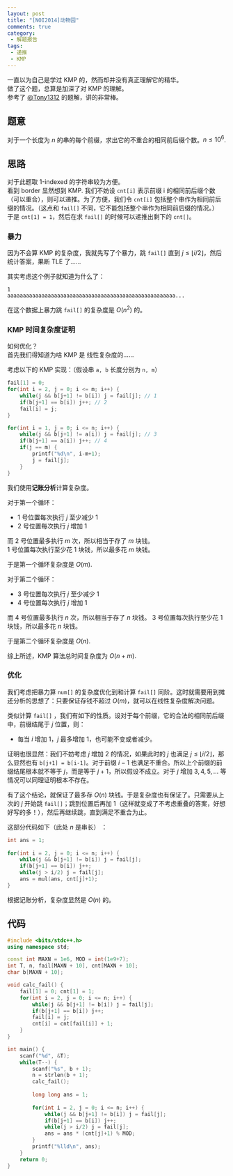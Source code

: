 ```yaml
---
layout: post
title: "[NOI2014]动物园"
comments: true
category:
 - 解题报告
tags:
 - 递推
 - KMP
---
```


一直以为自己是学过 KMP 的，然而却并没有真正理解它的精华。  
做了这个题，总算是加深了对 KMP 的理解。  
参考了 [@Tony1312](https://www.luogu.org/problemnew/solution/P2375) 的题解，讲的非常棒。

## 题意

对于一个长度为 $n$ 的串的每个前缀，求出它的不重合的相同前后缀个数。$n \le 10^6$.

## 思路

对于此题取 1-indexed 的字符串较为方便。  
看到 border 显然想到 KMP. 我们不妨设 `cnt[i]` 表示前缀 i 的相同前后缀个数（可以重合），则可以递推。为了方便，我们令 `cnt[i]` 包括整个串作为相同前后缀的情况。（这点和 `fail[]` 不同，它不能包括整个串作为相同前后缀的情况。）  
于是 `cnt[1] = 1`，然后在求 `fail[]` 的时候可以递推出剩下的 `cnt[]`。  

### 暴力

因为不会算 KMP 的复杂度，我就先写了个暴力，跳 `fail[]` 直到 $j \leq \lfloor i / 2\rfloor$，然后统计答案，果断 TLE 了……

其实考虑这个例子就知道为什么了：

```plain
1
aaaaaaaaaaaaaaaaaaaaaaaaaaaaaaaaaaaaaaaaaaaaaaaaaaaaaa...
```
在这个数据上暴力跳 `fail[]` 的复杂度是 $O(n^2)$ 的。


### KMP 时间复杂度证明

如何优化？  
首先我们得知道为啥 KMP 是 线性复杂度的……

考虑以下的 KMP 实现：（假设串 `a, b` 长度分别为 `n, m`）

```cpp
fail[1] = 0;
for(int i = 2, j = 0; i <= m; i++) {
    while(j && b[j+1] != b[i]) j = fail[j]; // 1
    if(b[j+1] == b[i]) j++; // 2
    fail[i] = j;
}

for(int i = 1, j = 0; i <= n; i++) {
    while(j && b[j+1] != a[i]) j = fail[j]; // 3
    if(b[j+1] == a[i]) j++; // 4
    if(j == m) {
        printf("%d\n", i-m+1);
        j = fail[j];
    }
}
```

我们使用**记账分析**计算复杂度。

对于第一个循环：

 - 1 号位置每次执行 $j$ 至少减少 $1$
 - 2 号位置每次执行 $j$ 增加 $1$

而 2 号位置最多执行 $m$ 次，所以相当于存了 $m$ 块钱。  
1 号位置每次执行至少花 $1$ 块钱，所以最多花 $m$ 块钱。

于是第一个循环复杂度是 $O(m)$.

对于第二个循环：

- 3 号位置每次执行 $j$ 至少减少 $1$
- 4 号位置每次执行 $j$ 增加 $1$

而 $4$ 号位置最多执行 $n$ 次，所以相当于存了 $n$ 块钱。
$3$ 号位置每次执行至少花 $1$ 块钱，所以最多花 $n$ 块钱。

于是第二个循环复杂度是 $O(n)$.

综上所述，KMP 算法总时间复杂度为 $O(n+m)$.

### 优化

我们考虑把暴力算 `num[]` 的复杂度优化到和计算 `fail[]` 同阶。这时就需要用到摊还分析的思想了：只要保证存钱不超过 $O(m)$，就可以在线性复杂度解决问题。

类似计算 `fail[]` ，我们有如下的性质。设对于每个前缀，它的合法的相同前后缀中，前缀结尾于 $j$ 位置，则：
 - 每当 $i$ 增加 $1$，$j$ 最多增加 $1$，也可能不变或者减少。

证明也很显然：我们不妨考虑 $j$ 增加 $2$ 的情况，如果此时的 $j$ 也满足 $j \le \lfloor i/2 \rfloor$，那么显然也有 `b[j+1] = b[i-1]`。对于前缀 $i-1$ 也满足不重合。所以上个前缀的前缀结尾根本就不等于 $j$，而是等于 $j+1$，所以假设不成立。对于 $j$ 增加 $3, 4, 5, \dots$ 等情况可以同理证明根本不存在。

有了这个结论，就保证了最多存 $O(n)$ 块钱。于是复杂度也有保证了。只需要从上次的 $j$ 开始跳 `fail[]`；跳到位置后再加 $1$（这样就变成了不考虑重叠的答案，好想好写的多！），然后再继续跳，直到满足不重合为止。

这部分代码如下（此处 $n$ 是串长） ：

```cpp
int ans = 1;
        
for(int i = 2, j = 0; i <= n; i++) {
    while(j && b[j+1] != b[i]) j = fail[j];
    if(b[j+1] == b[i]) j++;
    while(j > i/2) j = fail[j];
    ans = mul(ans, cnt[j]+1);
}
```

根据记账分析，复杂度显然是 $O(n)$ 的。

## 代码

```cpp
#include <bits/stdc++.h>
using namespace std;

const int MAXN = 1e6, MOD = int(1e9+7);
int T, n, fail[MAXN + 10], cnt[MAXN + 10];
char b[MAXN + 10];

void calc_fail() {
    fail[1] = 0; cnt[1] = 1;
    for(int i = 2, j = 0; i <= n; i++) {
        while(j && b[j+1] != b[i]) j = fail[j];
        if(b[j+1] == b[i]) j++;
        fail[i] = j;
        cnt[i] = cnt[fail[i]] + 1;
    }
}

int main() {
    scanf("%d", &T);
    while(T--) {
        scanf("%s", b + 1);
        n = strlen(b + 1);
        calc_fail();
        
        long long ans = 1;
        
        for(int i = 2, j = 0; i <= n; i++) {
            while(j && b[j+1] != b[i]) j = fail[j];
            if(b[j+1] == b[i]) j++;
            while(j > i/2) j = fail[j];
            ans = ans * (cnt[j]+1) % MOD;
        }
        printf("%lld\n", ans);
    }
    return 0;
}
```
